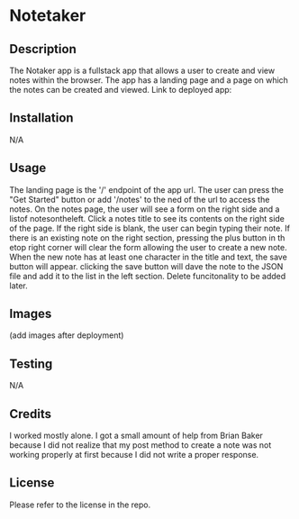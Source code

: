 # Notetaker

## Description
The Notaker app is a fullstack app that allows a user to create and view notes within the browser. The app has a landing page and a page on which the notes can be created and viewed.
Link to deployed app:

## Installation 
N/A

## Usage
The landing page is the '/' endpoint of the app url. The user can press the "Get Started" button or add '/notes' to the ned of the url to access the notes. On the notes page, the user will see a form on the right side and a listof notesontheleft. Click a notes title to see its contents on the right side of the page. If the right side is blank, the user can begin typing their note. If there is an existing note on the right section, pressing the plus button in th etop right corner will clear the form allowing the user to create a new note. When the new note has at least one character in the title and text, the save button will appear. clicking the save button will dave the note to the JSON file and add it to the list in the left section. Delete funcitonality to be added later.

## Images
(add images after deployment)

## Testing 
N/A

## Credits
I worked mostly alone. I got a small amount of help from Brian Baker because I did not realize that my post method to create a note was not working properly at first because I did not write a proper response.

## License 
Please refer to the license in the repo. 